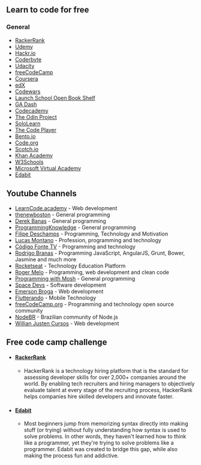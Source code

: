 ## Learn to code for free
### General
* [RackerRank](https://www.hackerrank.com/)
* [Udemy](https://www.udemy.com/)
* [Hackr.io](https://hackr.io/)
* [Coderbyte](https://coderbyte.com/)
* [Udacity](https://www.udacity.com/)
* [freeCodeCamp](https://www.freecodecamp.org/)
* [Coursera](https://www.coursera.org/)
* [edX](https://www.edx.org/)
* [Codewars](https://www.codewars.com/)
* [Launch School Open Book Shelf](https://launchschool.com/books)
* [GA Dash](https://dash.generalassemb.ly/)
* [Codecademy](https://www.codecademy.com/)
* [The Odin Project](https://www.theodinproject.com/)
* [SoloLearn](https://www.sololearn.com/)
* [The Code Player](http://thecodeplayer.com/)
* [Bento.io](https://bento.io/)
* [Code.org](https://code.org/)
* [Scotch.io](https://scotch.io/courses/)
* [Khan Academy](https://www.khanacademy.org/)
* [W3Schools](https://www.w3schools.com/)
* [Microsoft Virtual Academy](https://docs.microsoft.com/en-us/learn/)
* [Edabit](https://edabit.com/)

## Youtube Channels
* [LearnCode.academy](https://www.youtube.com/user/learncodeacademy) - Web development
* [thenewboston](https://www.youtube.com/user/thenewboston) - General programming
* [Derek Banas](https://www.youtube.com/user/derekbanas) - General programming
* [ProgrammingKnowledge](https://www.youtube.com/user/ProgrammingKnowledge) - General programming
* [Filipe Deschamps](https://www.youtube.com/channel/UCU5JicSrEM5A63jkJ2QvGYw/) - Programming, Technology and Motivation
* [Lucas Montano](https://www.youtube.com/channel/UCyHOBY6IDZF9zOKJPou2Rgg) - Profession, programming and technology
* [Código Fonte TV](https://www.youtube.com/user/codigofontetv) - Programming and technology
* [Rodrigo Branas](https://www.youtube.com/user/rodrigobranas) - Programming JavaScript, AngularJS, Grunt, Bower, Jasmine and much more
* [Rocketseat](https://www.youtube.com/channel/UCSfwM5u0Kce6Cce8_S72olg) - Technology Education Platform
* [Roger Melo](https://www.youtube.com/channel/UCmjDevp9Y8r-qi-xueD3Izg) - Programming, web development and clean code
* [Programming with Mosh](https://www.youtube.com/user/programmingwithmosh) - General programming
* [Space Devs](https://www.youtube.com/channel/UCedHFDY78egBPEJXL2d8OiQ) - Software development
* [Emerson Broga](https://www.youtube.com/channel/UC29n3f6JhwqtD-kCJi_BwoA/featured) - Web development
* [Flutterando](https://www.youtube.com/channel/UCplT2lzN6MHlVHHLt6so39A) - Mobile Technology
* [freeCodeCamp.org](https://www.youtube.com/channel/UC8butISFwT-Wl7EV0hUK0BQ) - Programming and technology open source community
* [NodeBR](https://www.youtube.com/channel/UCd4Cp-rzdSAze6C-FOFQ3aw/featured) - Brazilian community of Node.js 
* [Willian Justen Cursos](https://www.youtube.com/user/willjusten) - Web development

## Free code camp challenge
* #### [RackerRank](https://www.hackerrank.com/)
    - HackerRank is a technology hiring platform that is the standard for assessing developer skills for over 2,000+ companies around the world. By enabling tech recruiters and hiring managers to objectively evaluate talent at every stage of the recruiting process, HackerRank helps companies hire skilled developers and innovate faster.
* #### [Edabit](https://edabit.com/)
    - Most beginners jump from memorizing syntax directly into making stuff (or trying) without fully understanding how syntax is used to solve problems. In other words, they haven't learned how to think like a programmer, yet they're trying to solve problems like a programmer. Edabit was created to bridge this gap, while also making the process fun and addictive.
